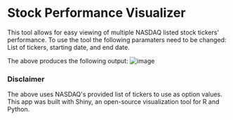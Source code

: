 # Stock Performance Visualizer

This tool allows for easy viewing of multiple NASDAQ listed stock tickers' performance.
To use the tool the following paramaters need to be changed: List of tickers, starting date, and end date.

The above produces the following output:
![image](https://github.com/faustourrutiareyes/SimpleStockComparisonTool/assets/41218224/4049bc59-49f0-4770-b87b-75af56766ef7)

### Disclaimer
The above uses NASDAQ's provided list of tickers to use as option values.  This app was built with Shiny, an open-source visualization tool for R and Python.  

